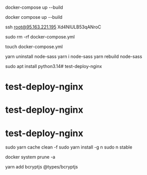 
docker-compose up --build

docker compose up --build


ssh root@95.163.221.195
Xd4NIULB53qANroC


sudo rm -rf docker-compose.yml

touch docker-compose.yml


yarn uninstall node-sass
yarn i node-sass
yarn rebuild node-sass


sudo apt install python3.14# test-deploy-nginx
# test-deploy-nginx
# test-deploy-nginx
# test-deploy-nginx


sudo yarn cache clean -f
sudo yarn install -g n
sudo n stable

docker system prune -a


yarn add bcryptjs @types/bcryptjs